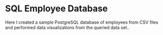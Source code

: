 # SQL Employee Database

Here I created a sample PostgreSQL database of employees from CSV files and performed data visualizations from the queried data set..

